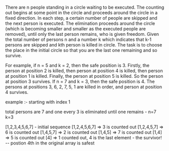 There are n people standing in a circle waiting to be executed. The counting out begins at some point in the circle and proceeds around the circle in a fixed direction. In each step, a certain number of people are skipped and the next person is executed. The elimination proceeds around the circle (which is becoming smaller and smaller as the executed people are removed), until only the last person remains, who is given freedom. Given the total number of persons n and a number k which indicates that k-1 persons are skipped and kth person is killed in circle. The task is to choose the place in the initial circle so that you are the last one remaining and so survive.

For example, if n = 5 and k = 2, then the safe position is 3. Firstly, the person at position 2 is killed, then person at position 4 is killed, then person at position 1 is killed. Finally, the person at position 5 is killed. So the person at position 3 survives. 
If n = 7 and k = 3, then the safe position is 4. The persons at positions 3, 6, 2, 7, 5, 1 are killed in order, and person at position 4 survives.

example :-  starting with index 1

 total persons are 7 and one every 3 is eliminated until one remains - n=7 k=3

 [1,2,3,4,5,6,7] - initial sequence
 [1,2,4,5,6,7] => 3 is counted out
 [1,2,4,5,7] => 6 is counted out
 [1,4,5,7] => 2 is counted out
 [1,4,5] => 7 is counted out
 [1,4] => 5 is counted out
 [4] => 1 counted out, 4 is the last element - the survivor! -- postion 4th in the original array is safest 